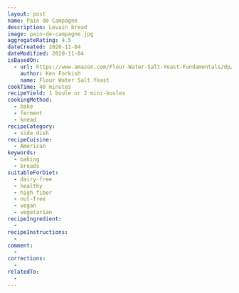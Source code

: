 ```yaml
---
layout: post
name: Pain de Campagne
description: Levain bread
image: pain-de-campagne.jpg
aggregateRating: 4.5
dateCreated: 2020-11-04
dateModified: 2020-11-04
isBasedOn:
  - url: https://www.amazon.com/Flour-Water-Salt-Yeast-Fundamentals/dp/160774273X
    author: Ken Forkish
    name: Flour Water Salt Yeast
cookTime: 40 minutes
recipeYield: 1 boule or 2 mini-boules
cookingMethod:
  - bake
  - ferment
  - knead
recipeCategory:
  - side dish
recipeCuisine:
  - American
keywords:
  - baking
  - breads
suitableForDiet:
  - dairy-free
  - healthy
  - high fiber
  - nut-free
  - vegan
  - vegetarian
recipeIngredient:
  -
recipeInstructions:
  -
comment:
  -
corrections:
  -
relatedTo:
  -
---
```

